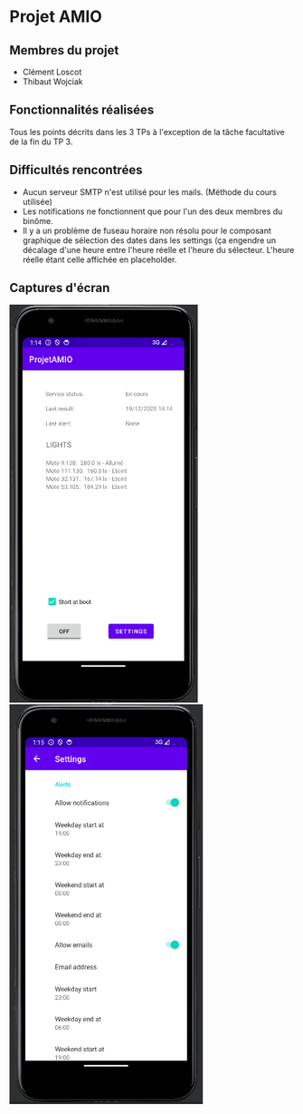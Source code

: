 # Projet AMIO

## Membres du projet
<ul>
  <li>Clément Loscot</li>
  <li>Thibaut Wojciak</li>
</ul>

## Fonctionnalités réalisées

Tous les points décrits dans les 3 TPs à l'exception de la tâche facultative de la fin du TP 3.

## Difficultés rencontrées

<ul>
  <li>Aucun serveur SMTP n'est utilisé pour les mails. (Méthode du cours utilisée)</li>
  <li>Les notifications ne fonctionnent que pour l'un des deux membres du binôme.</li>
  <li>Il y a un problème de fuseau horaire non résolu pour le composant graphique de sélection des dates dans les settings (ça engendre un décalage d'une heure entre 
  l'heure réelle et l'heure du sélecteur. L'heure réelle étant celle affichée en placeholder.</li>
</ul>

## Captures d'écran 

![Alt text](/img/ecran_principal.PNG?raw=true "Vue principale")
![Alt text](/img/settings.PNG?raw=true "Vue settings")
